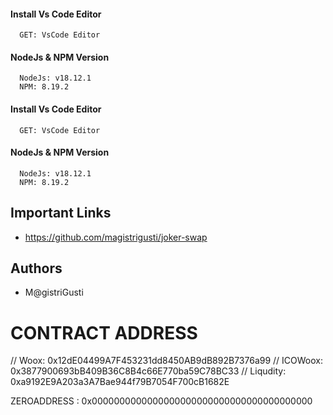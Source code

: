
#### Install Vs Code Editor

```https://code.visualstudio.com/download
  GET: VsCode Editor
```

#### NodeJs & NPM Version

```https://nodejs.org/en/download
  NodeJs: v18.12.1
  NPM: 8.19.2
```


#### Install Vs Code Editor

```https://code.visualstudio.com/download
  GET: VsCode Editor
```

#### NodeJs & NPM Version

```https://nodejs.org/en/download
  NodeJs: v18.12.1
  NPM: 8.19.2
```




## Important Links

- https://github.com/magistrigusti/joker-swap


## Authors

- M@gistriGusti


# CONTRACT ADDRESS 

//  Woox: 0x12dE04499A7F453231dd8450AB9dB892B7376a99
//  ICOWoox: 0x3877900693bB409B36C8B4c66E770ba59C78BC33
//  Liqudity: 0xa9192E9A203a3A7Bae944f79B7054F700cB1682E

ZEROADDRESS : 0x0000000000000000000000000000000000000000


